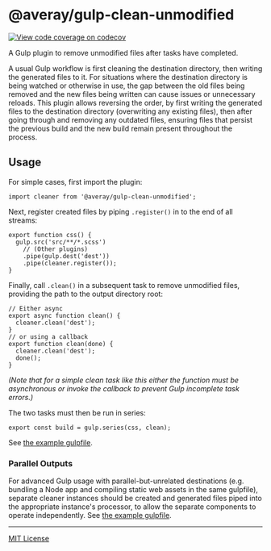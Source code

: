 # @averay/gulp-clean-unmodified

[![View code coverage on codecov][codecov-badge]][codecov]

[codecov]: https://codecov.io/gh/adamaveray/gulp-clean-unmodified
[codecov-badge]: https://codecov.io/gh/adamaveray/gulp-clean-unmodified/branch/main/graph/badge.svg

A Gulp plugin to remove unmodified files after tasks have completed.

A usual Gulp workflow is first cleaning the destination directory, then writing the generated files to it. For situations where the destination directory is being watched or otherwise in use, the gap between the old files being removed and the new files being written can cause issues or unnecessary reloads. This plugin allows reversing the order, by first writing the generated files to the destination directory (overwriting any existing files), then after going through and removing any outdated files, ensuring files that persist the previous build and the new build remain present throughout the process.

## Usage

For simple cases, first import the plugin:

```
import cleaner from '@averay/gulp-clean-unmodified';
```

Next, register created files by piping `.register()` in to the end of all streams:

```
export function css() {
  gulp.src('src/**/*.scss')
    // (Other plugins)
    .pipe(gulp.dest('dest'))
    .pipe(cleaner.register());
}
```

Finally, call `.clean()` in a subsequent task to remove unmodified files, providing the path to the output directory root:

```
// Either async
export async function clean() {
  cleaner.clean('dest');
}
// or using a callback
export function clean(done) {
  cleaner.clean('dest');
  done();
}
```

_(Note that for a simple clean task like this either the function must be asynchronous or invoke the callback to prevent Gulp incomplete task errors.)_

The two tasks must then be run in series:

```
export const build = gulp.series(css, clean);
```

See [the example gulpfile](./examples/simple.gulpfile.mjs).

### Parallel Outputs

For advanced Gulp usage with parallel-but-unrelated destinations (e.g. bundling a Node app and compiling static web assets in the same gulpfile), separate cleaner instances should be created and generated files piped into the appropriate instance's processor, to allow the separate components to operate independently. See [the example gulpfile](./examples/multiple.gulpfile.js).

---

[MIT License](./LICENSE)
